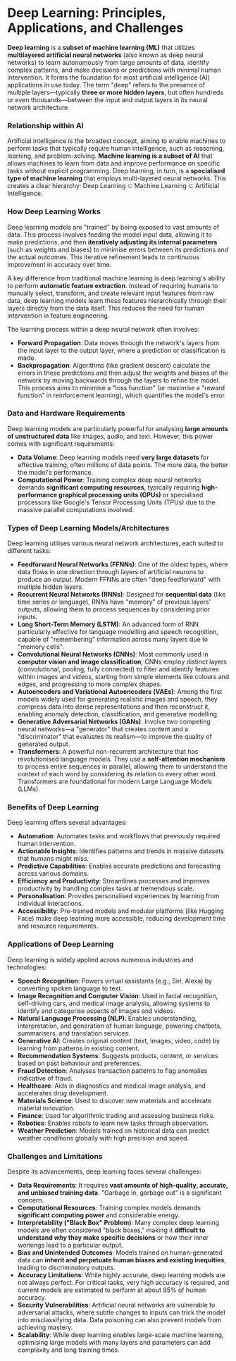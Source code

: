 # Deep Learning: Principles, Applications, and Challenges

**Deep learning** is a **subset of machine learning (ML)** that utilizes **multilayered artificial neural networks** (also known as deep neural networks) to learn autonomously from large amounts of data, identify complex patterns, and make decisions or predictions with minimal human intervention. It forms the foundation for most artificial intelligence (AI) applications in use today. The term "deep" refers to the presence of multiple layers—typically **three or more hidden layers**, but often hundreds or even thousands—between the input and output layers in its neural network architecture.

### Relationship within AI

Artificial intelligence is the broadest concept, aiming to enable machines to perform tasks that typically require human intelligence, such as reasoning, learning, and problem-solving. **Machine learning is a subset of AI** that allows machines to learn from data and improve performance on specific tasks without explicit programming. Deep learning, in turn, is a **specialised type of machine learning** that employs multi-layered neural networks. This creates a clear hierarchy: Deep Learning ⊂ Machine Learning ⊂ Artificial Intelligence.

### How Deep Learning Works

Deep learning models are "trained" by being exposed to vast amounts of data. This process involves feeding the model input data, allowing it to make predictions, and then **iteratively adjusting its internal parameters** (such as weights and biases) to minimise errors between its predictions and the actual outcomes. This iterative refinement leads to continuous improvement in accuracy over time.

A key difference from traditional machine learning is deep learning's ability to perform **automatic feature extraction**. Instead of requiring humans to manually select, transform, and create relevant input features from raw data, deep learning models learn these features hierarchically through their layers directly from the data itself. This reduces the need for human intervention in feature engineering.

The learning process within a deep neural network often involves:

- **Forward Propagation**: Data moves through the network's layers from the input layer to the output layer, where a prediction or classification is made.
- **Backpropagation**: Algorithms (like gradient descent) calculate the errors in these predictions and then adjust the weights and biases of the network by moving backwards through the layers to refine the model. This process aims to minimise a "loss function" (or maximise a "reward function" in reinforcement learning), which quantifies the model's error.

### Data and Hardware Requirements

Deep learning models are particularly powerful for analysing **large amounts of unstructured data** like images, audio, and text. However, this power comes with significant requirements:

- **Data Volume**: Deep learning models need **very large datasets** for effective training, often millions of data points. The more data, the better the model's performance.
- **Computational Power**: Training complex deep neural networks demands **significant computing resources**, typically requiring **high-performance graphical processing units (GPUs)** or specialised processors like Google's Tensor Processing Units (TPUs) due to the massive parallel computations involved.

### Types of Deep Learning Models/Architectures

Deep learning utilises various neural network architectures, each suited to different tasks:

- **Feedforward Neural Networks (FFNNs)**: One of the oldest types, where data flows in one direction through layers of artificial neurons to produce an output. Modern FFNNs are often "deep feedforward" with multiple hidden layers.
- **Recurrent Neural Networks (RNNs)**: Designed for **sequential data** (like time series or language), RNNs have "memory" of previous layers' outputs, allowing them to process sequences by considering prior inputs.
- **Long Short-Term Memory (LSTM)**: An advanced form of RNN particularly effective for language modelling and speech recognition, capable of "remembering" information across many layers due to "memory cells".
- **Convolutional Neural Networks (CNNs)**: Most commonly used in **computer vision and image classification**, CNNs employ distinct layers (convolutional, pooling, fully connected) to filter and identify features within images and videos, starting from simple elements like colours and edges, and progressing to more complex shapes.
- **Autoencoders and Variational Autoencoders (VAEs)**: Among the first models widely used for generating realistic images and speech, they compress data into dense representations and then reconstruct it, enabling anomaly detection, classification, and generative modelling.
- **Generative Adversarial Networks (GANs)**: Involve two competing neural networks—a "generator" that creates content and a "discriminator" that evaluates its realism—to improve the quality of generated output.
- **Transformers**: A powerful non-recurrent architecture that has revolutionised language models. They use a **self-attention mechanism** to process entire sequences in parallel, allowing them to understand the context of each word by considering its relation to every other word. Transformers are foundational for modern Large Language Models (LLMs).

### Benefits of Deep Learning

Deep learning offers several advantages:

- **Automation**: Automates tasks and workflows that previously required human intervention.
- **Actionable Insights**: Identifies patterns and trends in massive datasets that humans might miss.
- **Predictive Capabilities**: Enables accurate predictions and forecasting across various domains.
- **Efficiency and Productivity**: Streamlines processes and improves productivity by handling complex tasks at tremendous scale.
- **Personalisation**: Provides personalised experiences by learning from individual interactions.
- **Accessibility**: Pre-trained models and modular platforms (like Hugging Face) make deep learning more accessible, reducing development time and resource requirements.

### Applications of Deep Learning

Deep learning is widely applied across numerous industries and technologies:

- **Speech Recognition**: Powers virtual assistants (e.g., Siri, Alexa) by converting spoken language to text.
- **Image Recognition and Computer Vision**: Used in facial recognition, self-driving cars, and medical image analysis, allowing systems to identify and categorise aspects of images and videos.
- **Natural Language Processing (NLP)**: Enables understanding, interpretation, and generation of human language, powering chatbots, summarisers, and translation services.
- **Generative AI**: Creates original content (text, images, video, code) by learning from patterns in existing content.
- **Recommendation Systems**: Suggests products, content, or services based on past behaviour and preferences.
- **Fraud Detection**: Analyses transaction patterns to flag anomalies indicative of fraud.
- **Healthcare**: Aids in diagnostics and medical image analysis, and accelerates drug development.
- **Materials Science**: Used to discover new materials and accelerate material innovation.
- **Finance**: Used for algorithmic trading and assessing business risks.
- **Robotics**: Enables robots to learn new tasks through observation.
- **Weather Prediction**: Models trained on historical data can predict weather conditions globally with high precision and speed.

### Challenges and Limitations

Despite its advancements, deep learning faces several challenges:

- **Data Requirements**: It requires **vast amounts of high-quality, accurate, and unbiased training data**. "Garbage in, garbage out" is a significant concern.
- **Computational Resources**: Training complex models demands **significant computing power** and considerable energy.
- **Interpretability ("Black Box" Problem)**: Many complex deep learning models are often considered "black boxes," making it **difficult to understand _why_ they make specific decisions** or how their inner workings lead to a particular output.
- **Bias and Unintended Outcomes**: Models trained on human-generated data can **inherit and perpetuate human biases and existing inequities**, leading to discriminatory outputs.
- **Accuracy Limitations**: While highly accurate, deep learning models are not always perfect. For critical tasks, very high accuracy is required, and current models are estimated to perform at about 95% of human accuracy.
- **Security Vulnerabilities**: Artificial neural networks are vulnerable to adversarial attacks, where subtle changes to inputs can trick the model into misclassifying data. Data poisoning can also prevent models from achieving mastery.
- **Scalability**: While deep learning enables large-scale machine learning, optimising large models with many layers and parameters can add complexity and long training times.
